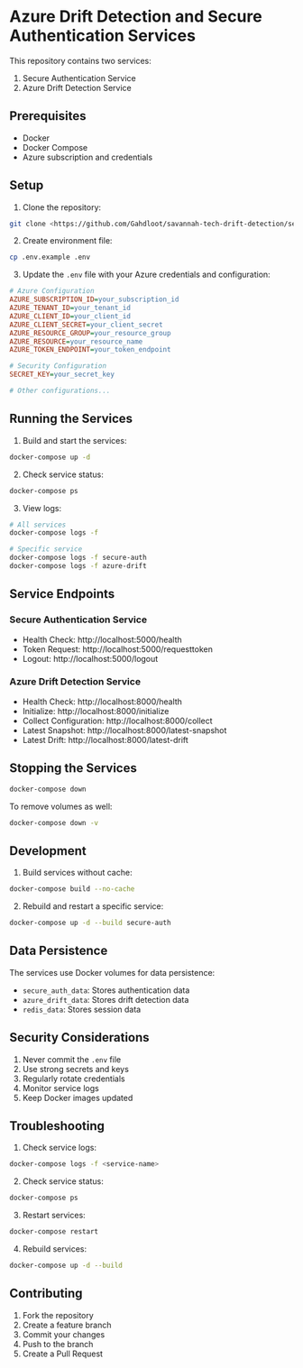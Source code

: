 # Azure Drift Detection and Secure Authentication Services

This repository contains two services:

1. Secure Authentication Service
2. Azure Drift Detection Service

## Prerequisites

- Docker
- Docker Compose
- Azure subscription and credentials

## Setup

1. Clone the repository:

```bash
git clone <https://github.com/Gahdloot/savannah-tech-drift-detection/settings/access>

```

2. Create environment file:

```bash
cp .env.example .env
```

3. Update the `.env` file with your Azure credentials and configuration:

```ini
# Azure Configuration
AZURE_SUBSCRIPTION_ID=your_subscription_id
AZURE_TENANT_ID=your_tenant_id
AZURE_CLIENT_ID=your_client_id
AZURE_CLIENT_SECRET=your_client_secret
AZURE_RESOURCE_GROUP=your_resource_group
AZURE_RESOURCE=your_resource_name
AZURE_TOKEN_ENDPOINT=your_token_endpoint

# Security Configuration
SECRET_KEY=your_secret_key

# Other configurations...
```

## Running the Services

1. Build and start the services:

```bash
docker-compose up -d
```

2. Check service status:

```bash
docker-compose ps
```

3. View logs:

```bash
# All services
docker-compose logs -f

# Specific service
docker-compose logs -f secure-auth
docker-compose logs -f azure-drift
```

## Service Endpoints

### Secure Authentication Service

- Health Check: http://localhost:5000/health
- Token Request: http://localhost:5000/requesttoken
- Logout: http://localhost:5000/logout

### Azure Drift Detection Service

- Health Check: http://localhost:8000/health
- Initialize: http://localhost:8000/initialize
- Collect Configuration: http://localhost:8000/collect
- Latest Snapshot: http://localhost:8000/latest-snapshot
- Latest Drift: http://localhost:8000/latest-drift

## Stopping the Services

```bash
docker-compose down
```

To remove volumes as well:

```bash
docker-compose down -v
```

## Development

1. Build services without cache:

```bash
docker-compose build --no-cache
```

2. Rebuild and restart a specific service:

```bash
docker-compose up -d --build secure-auth
```

## Data Persistence

The services use Docker volumes for data persistence:

- `secure_auth_data`: Stores authentication data
- `azure_drift_data`: Stores drift detection data
- `redis_data`: Stores session data

## Security Considerations

1. Never commit the `.env` file
2. Use strong secrets and keys
3. Regularly rotate credentials
4. Monitor service logs
5. Keep Docker images updated

## Troubleshooting

1. Check service logs:

```bash
docker-compose logs -f <service-name>
```

2. Check service status:

```bash
docker-compose ps
```

3. Restart services:

```bash
docker-compose restart
```

4. Rebuild services:

```bash
docker-compose up -d --build
```

## Contributing

1. Fork the repository
2. Create a feature branch
3. Commit your changes
4. Push to the branch
5. Create a Pull Request
